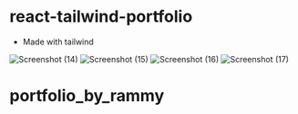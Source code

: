 # react-tailwind-portfolio



+ Made with tailwind

![Screenshot (14)](https://github.com/skmbdk/portfolio_by_rammy/assets/140899891/b16dcf70-0f32-4186-a2f8-228ed619aa3b)
![Screenshot (15)](https://github.com/skmbdk/portfolio_by_rammy/assets/140899891/f7bd0f64-492b-4e85-a12e-a69792900bf6)
![Screenshot (16)](https://github.com/skmbdk/portfolio_by_rammy/assets/140899891/e7384ba3-4934-43a4-b3a2-e73b33dc862c)
![Screenshot (17)](https://github.com/skmbdk/portfolio_by_rammy/assets/140899891/e48b7429-1ba4-44f1-90ae-af388cf7d844)
# portfolio_by_rammy
